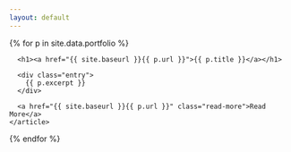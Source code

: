 ```yaml
---
layout: default
---
```


<!-- <div class="posts">
  {% for p in site.posts %}
    <article class="post">

      <h1><a href="{{ site.baseurl }}{{ p.url }}">{{ p.title }}</a></h1>

      <div class="entry">
        {{ p.excerpt }}
      </div>

      <a href="{{ site.baseurl }}{{ p.url }}" class="read-more">Read More</a>
    </article>
  {% endfor %}
</div> -->

<div class="portfolios">
  {% for p in site.data.portfolio %}
    <article class="portfolio">

      <h1><a href="{{ site.baseurl }}{{ p.url }}">{{ p.title }}</a></h1>

      <div class="entry">
        {{ p.excerpt }}
      </div>

      <a href="{{ site.baseurl }}{{ p.url }}" class="read-more">Read More</a>
    </article>
  {% endfor %}
</div>